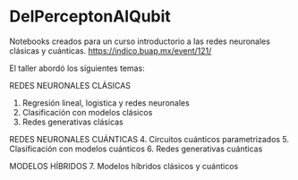 # DelPerceptonAlQubit
Notebooks creados para un curso introductorio a las redes neuronales clásicas y cuánticas. 
https://indico.buap.mx/event/121/

El taller abordó los siguientes temas:

REDES NEURONALES CLÁSICAS
1. Regresión lineal, logistica y redes neuronales
2. Clasificación con modelos clásicos 
3. Redes generativas clásicas

REDES NEURONALES CUÁNTICAS
4. Circuitos cuánticos parametrizados
5. Clasificación con modelos cuánticos
6. Redes generativas cuánticas

MODELOS HÍBRIDOS
7. Modelos híbridos clásicos y cuánticos
